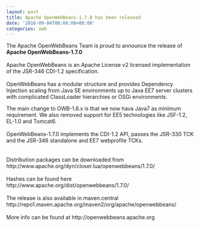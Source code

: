 ```yaml
---
layout: post
title: Apache OpenWebBeans-1.7.0 has been released
date: '2016-09-04T00:00:00+00:00'
categories: owb
---
```

<p>
The Apache OpenWebBeans Team is proud to announce the release of <b>Apache OpenWebBeans-1.7.0</b><br /><br />Apache OpenWebBeans is an Apache License v2 licensed implementation of the JSR-346 CDI-1.2 specification.<br /><br />OpenWebBeans has a modular structure and provides Dependency Injection scaling from Java SE environments up to Java EE7 server clusters with complicated ClassLoader hierarchies or OSGi environments.</p> 
  <p>The main change to OWB-1.6.x is that we now hava Java7 as minimum requirement. We also removed support for EE5 technologies like JSF-1.2, EL-1.0 and Tomcat6.<br /><br />OpenWebBeans-1.7.0 implements the CDI-1.2 API, passes the JSR-330 TCK and the JSR-346 standalone and EE7 webprofile TCKs.<br /><br /><br />Distribution packages can be downloaded from<br />http://www.apache.org/dyn/closer.lua/openwebbeans/1.7.0/<br /><br />Hashes can be found here<br />http://www.apache.org/dist/openwebbeans/1.7.0/<br /><br />The release is also available in maven.central<br />http://repo1.maven.apache.org/maven2/org/apache/openwebbeans/<br /><br />More info can be found at http://openwebbeans.apache.org
</p>
